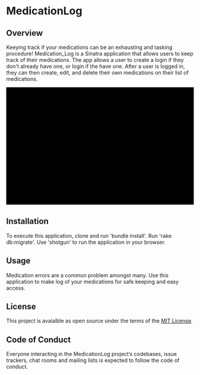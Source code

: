 # MedicationLog

## Overview
Keeying track if your medications can be an exhausting and tasking procedure! Medication_Log is a Sinatra application that allows users to keep track of their medications. The app allows a user to create a login if they don't already have one, or login if the have one. After a user is logged in, they can then create, edit, and delete their own medications on their list of medications.

![Demo Gif](https://github.com/AANtoso/Medication_Log/blob/master/Sinatra.gif?raw=true)

## Installation
To execute this application, clone and run 'bundle install'. Run 'rake db:migrate'. Use 'shotgun' to run the application in your browser.

## Usage
Medication errors are a common problem amongst many. Use this application to make log of your medications for safe keeping and easy access. 

## License
This project is avaialble as open source under the terms of the [MIT License](https://opensource.org/licenses/MIT).

## Code of Conduct
Everyone interacting in the MedicationLog project’s codebases, issue trackers, chat rooms and mailing lists is expected to follow the code of conduct.
